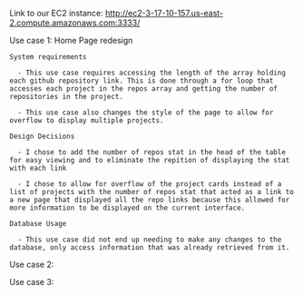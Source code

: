 Link to our EC2 instance:
http://ec2-3-17-10-157.us-east-2.compute.amazonaws.com:3333/


Use case 1: Home Page redesign 

    System requirements
    
      - This use case requires accessing the length of the array holding each github repository link. This is done through a for loop that accesses each project in the repos array and getting the number of repositories in the project.
      
      - This use case also changes the style of the page to allow for overflow to display multiple projects. 
      
    Design Decisions
    
      - I chose to add the number of repos stat in the head of the table for easy viewing and to eliminate the repition of displaying the stat with each link
      
      - I chose to allow for overflow of the project cards instead of a list of projects with the number of repos stat that acted as a link to a new page that displayed all the repo links because this allowed for more information to be displayed on the current interface.
      
    Database Usage
    
      - This use case did not end up needing to make any changes to the database, only access information that was already retrieved from it.

Use case 2:
    
    
Use case 3:
    


 
